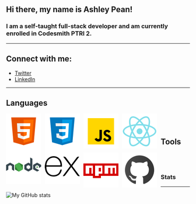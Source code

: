 ## Hi there, my name is Ashley Pean!
### I am a self-taught full-stack developer and am currently enrolled in Codesmith PTRI 2.

---

## Connect with me: 
- [Twitter](https://twitter.com/12sugarplums)
- [LinkedIn](https://www.linkedin.com/in/ashley-pean/)

---

## Languages 

<img src = "img/html.svg" 
alt = "HTML" align = "left" style = " margin-right: 10px; float: left;" />

<img src = "img/css.svg" 
alt = "CSS" align = "left" style = "margin-right: 10px; float: left;" />

<img src = "img/javascript.svg" 
alt = "JavaScript" align = "left" style = "margin-right: 10px; float: left;" />

<img src = "img/react.svg" 
alt = "React" align = "left" style = "margin-right: 10px; float: left;" />

<img src = "img/nodejs.svg" 
alt = "NodeJS" align = "left" style = "margin-right: 10px; float: left;" />

<img src = "img/express.svg"
alt = "Express JS" align = "left" style = "margin-right: 10px; float: left;">

<br />
<br />

## Tools
<img src = "img/npm.svg"
  alt = "npm" align = "left" style = "margin-right: 10px; float: left;" />

<img src = "img/github.svg"
  alt = "github" align = "left" style = "margin-right: 10px; float: left;" />

<br />
<br />

### Stats
---

![My GitHub stats](https://github-readme-stats.vercel.app/api?username=ashleypean&show_icons=true&hide_border=true&hide=stars&count_private=true&theme=midnight-purple)
